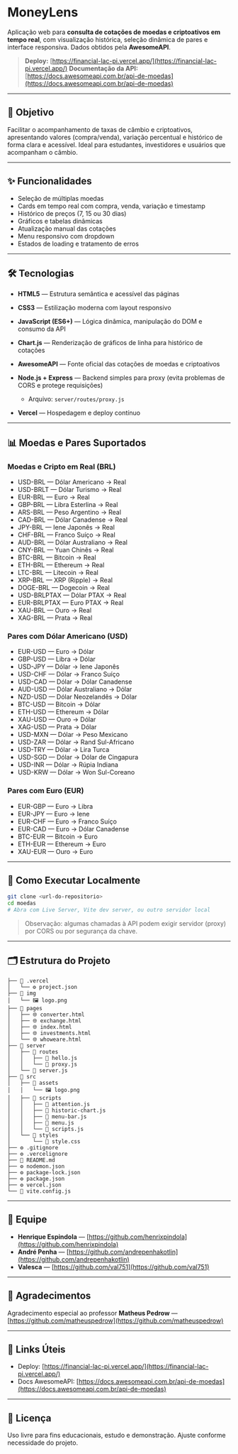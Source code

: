 # MoneyLens

Aplicação web para **consulta de cotações de moedas e criptoativos em tempo real**, com visualização histórica, seleção dinâmica de pares e interface responsiva.
Dados obtidos pela **AwesomeAPI**.

> **Deploy:** [https://financial-lac-pi.vercel.app/](https://financial-lac-pi.vercel.app/)
> **Documentação da API:** [https://docs.awesomeapi.com.br/api-de-moedas](https://docs.awesomeapi.com.br/api-de-moedas)

---

## 🎯 Objetivo

Facilitar o acompanhamento de taxas de câmbio e criptoativos, apresentando valores (compra/venda), variação percentual e histórico de forma clara e acessível. Ideal para estudantes, investidores e usuários que acompanham o câmbio.

---

## ✨ Funcionalidades

* Seleção de múltiplas moedas
* Cards em tempo real com compra, venda, variação e timestamp
* Histórico de preços (7, 15 ou 30 dias)
* Gráficos e tabelas dinâmicas
* Atualização manual das cotações
* Menu responsivo com dropdown
* Estados de loading e tratamento de erros

---

## 🛠 Tecnologias

* **HTML5** — Estrutura semântica e acessível das páginas
* **CSS3** — Estilização moderna com layout responsivo
* **JavaScript (ES6+)** — Lógica dinâmica, manipulação do DOM e consumo da API
* **Chart.js** — Renderização de gráficos de linha para histórico de cotações
* **AwesomeAPI** — Fonte oficial das cotações de moedas e criptoativos
* **Node.js + Express** — Backend simples para proxy (evita problemas de CORS e protege requisições)

  * Arquivo: `server/routes/proxy.js`
* **Vercel** — Hospedagem e deploy contínuo

---

## 📊 Moedas e Pares Suportados

### Moedas e Cripto em Real (BRL)

* USD-BRL — Dólar Americano → Real
* USD-BRLT — Dólar Turismo → Real
* EUR-BRL — Euro → Real
* GBP-BRL — Libra Esterlina → Real
* ARS-BRL — Peso Argentino → Real
* CAD-BRL — Dólar Canadense → Real
* JPY-BRL — Iene Japonês → Real
* CHF-BRL — Franco Suíço → Real
* AUD-BRL — Dólar Australiano → Real
* CNY-BRL — Yuan Chinês → Real
* BTC-BRL — Bitcoin → Real
* ETH-BRL — Ethereum → Real
* LTC-BRL — Litecoin → Real
* XRP-BRL — XRP (Ripple) → Real
* DOGE-BRL — Dogecoin → Real
* USD-BRLPTAX — Dólar PTAX → Real
* EUR-BRLPTAX — Euro PTAX → Real
* XAU-BRL — Ouro → Real
* XAG-BRL — Prata → Real

### Pares com Dólar Americano (USD)

* EUR-USD — Euro → Dólar
* GBP-USD — Libra → Dólar
* USD-JPY — Dólar → Iene Japonês
* USD-CHF — Dólar → Franco Suíço
* USD-CAD — Dólar → Dólar Canadense
* AUD-USD — Dólar Australiano → Dólar
* NZD-USD — Dólar Neozelandês → Dólar
* BTC-USD — Bitcoin → Dólar
* ETH-USD — Ethereum → Dólar
* XAU-USD — Ouro → Dólar
* XAG-USD — Prata → Dólar
* USD-MXN — Dólar → Peso Mexicano
* USD-ZAR — Dólar → Rand Sul-Africano
* USD-TRY — Dólar → Lira Turca
* USD-SGD — Dólar → Dólar de Cingapura
* USD-INR — Dólar → Rúpia Indiana
* USD-KRW — Dólar → Won Sul-Coreano

### Pares com Euro (EUR)

* EUR-GBP — Euro → Libra
* EUR-JPY — Euro → Iene
* EUR-CHF — Euro → Franco Suíço
* EUR-CAD — Euro → Dólar Canadense
* BTC-EUR — Bitcoin → Euro
* ETH-EUR — Ethereum → Euro
* XAU-EUR — Ouro → Euro

---

## 🚀 Como Executar Localmente

```bash
git clone <url-do-repositorio>
cd moedas
# Abra com Live Server, Vite dev server, ou outro servidor local
```

> Observação: algumas chamadas à API podem exigir servidor (proxy) por CORS ou por segurança da chave.

---

## 🗂 Estrutura do Projeto

```
├── 📁 .vercel
│   └── ⚙️ project.json
├── 📁 img
│   └── 🖼️ logo.png
├── 📁 pages
│   ├── 🌐 converter.html
│   ├── 🌐 exchange.html
│   ├── 🌐 index.html
│   ├── 🌐 investments.html
│   └── 🌐 whoweare.html
├── 📁 server
│   ├── 📁 routes
│   │   ├── 📄 hello.js
│   │   └── 📄 proxy.js
│   └── 📄 server.js
├── 📁 src
│   ├── 📁 assets
│   │   └── 🖼️ logo.png
│   ├── 📁 scripts
│   │   ├── 📄 attention.js
│   │   ├── 📄 historic-chart.js
│   │   ├── 📄 menu-bar.js
│   │   ├── 📄 menu.js
│   │   └── 📄 scripts.js
│   └── 📁 styles
│       └── 🎨 style.css
├── ⚙️ .gitignore
├── ⚙️ .vercelignore
├── 📝 README.md
├── ⚙️ nodemon.json
├── ⚙️ package-lock.json
├── ⚙️ package.json
├── ⚙️ vercel.json
└── 📄 vite.config.js
```

---

## 👥 Equipe

* **Henrique Espindola** — [https://github.com/henrixpindola](https://github.com/henrixpindola)
* **André Penha** — [https://github.com/andrepenhakotlin](https://github.com/andrepenhakotlin)
* **Valesca** — [https://github.com/val751](https://github.com/val751)

---

## 🙏 Agradecimentos

Agradecimento especial ao professor **Matheus Pedrow** — [https://github.com/matheuspedrow](https://github.com/matheuspedrow)

---

## 🔗 Links Úteis

* Deploy: [https://financial-lac-pi.vercel.app/](https://financial-lac-pi.vercel.app/)
* Docs AwesomeAPI: [https://docs.awesomeapi.com.br/api-de-moedas](https://docs.awesomeapi.com.br/api-de-moedas)

---

## 📄 Licença

Uso livre para fins educacionais, estudo e demonstração. Ajuste conforme necessidade do projeto.
